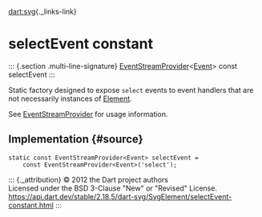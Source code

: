 [dart:svg](../../dart-svg/dart-svg-library){._links-link}

selectEvent constant
====================

::: {.section .multi-line-signature}
[EventStreamProvider](../../dart-html/eventstreamprovider-class)\<[Event](../../dart-html/event-class)\>
const selectEvent
:::

Static factory designed to expose `select` events to event handlers that
are not necessarily instances of
[Element](../../dart-html/element-class).

See [EventStreamProvider](../../dart-html/eventstreamprovider-class) for
usage information.

Implementation {#source}
--------------

``` {.language-dart data-language="dart"}
static const EventStreamProvider<Event> selectEvent =
    const EventStreamProvider<Event>('select');
```

::: {._attribution}
© 2012 the Dart project authors\
Licensed under the BSD 3-Clause \"New\" or \"Revised\" License.\
<https://api.dart.dev/stable/2.18.5/dart-svg/SvgElement/selectEvent-constant.html>
:::
